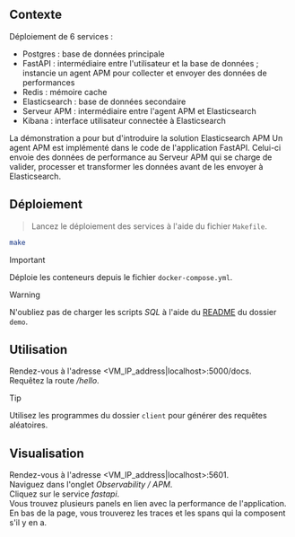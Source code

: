 ## Contexte

Déploiement de 6 services :

- Postgres : base de données principale
- FastAPI : intermédiaire entre l'utilisateur et la base de données ; instancie un agent APM pour collecter et envoyer des données de performances
- Redis : mémoire cache
- Elasticsearch : base de données secondaire
- Serveur APM : intermédiaire entre l'agent APM et Elasticsearch
- Kibana : interface utilisateur connectée à Elasticsearch

La démonstration a pour but d'introduire la solution Elasticsearch APM
Un agent APM est implémenté dans le code de l'application FastAPI.
Celui-ci envoie des données de performance au Serveur APM qui se charge de valider, processer et transformer les données avant de les envoyer à Elasticsearch.

## Déploiement

> Lancez le déploiement des services à l'aide du fichier `Makefile`.

```bash
make
```

> [!IMPORTANT]
> Déploie les conteneurs depuis le fichier `docker-compose.yml`.

> [!WARNING]
> N'oubliez pas de charger les scripts *SQL*  à l'aide du [README](https://github.com/DataScientest/dst_masterclass/tree/feature/issue-17/demo-prometheus_grafana-elasticapm/Monitoring_Observability/demo) du dossier `demo`.

## Utilisation

Rendez-vous à l'adresse <VM_IP_address|localhost>:5000/docs.  
Requêtez la route */hello*.

> [!TIP]
> Utilisez les programmes du dossier `client` pour générer des requêtes aléatoires.

## Visualisation

Rendez-vous à l'adresse <VM_IP_address|localhost>:5601.  
Naviguez dans l'onglet *Observability / APM*.  
Cliquez sur le service *fastapi*.  
Vous trouvez plusieurs panels en lien avec la performance de l'application.  
En bas de la page, vous trouverez les traces et les spans qui la composent s'il y en a.
